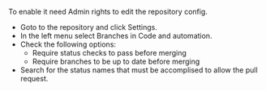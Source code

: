 To enable it need Admin rights to edit the repository config.
- Goto to the repository and click Settings.
- In the left menu select Branches in Code and automation.
- Check the following options:
    - Require status checks to pass before merging
    - Require branches to be up to date before merging
- Search for the status names that must be accomplised to allow the pull request.

